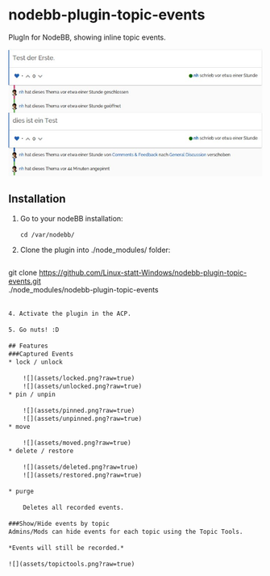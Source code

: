 ﻿# nodebb-plugin-topic-events
PlugIn for NodeBB, showing inline topic events.

![](assets/screenshot.jpg?raw=true)

## Installation
1. Go to your nodeBB installation:

    `cd /var/nodebb/`

2. Clone the plugin into ./node_modules/ folder:

    ```bash
git clone https://github.com/Linux-statt-Windows/nodebb-plugin-topic-events.git \
./node_modules/nodebb-plugin-topic-events
```

4. Activate the plugin in the ACP.

5. Go nuts! :D

## Features
###Captured Events
* lock / unlock

    ![](assets/locked.png?raw=true)
    ![](assets/unlocked.png?raw=true)
* pin / unpin

    ![](assets/pinned.png?raw=true)
    ![](assets/unpinned.png?raw=true)
* move

    ![](assets/moved.png?raw=true)
* delete / restore

    ![](assets/deleted.png?raw=true)
    ![](assets/restored.png?raw=true)

* purge

    Deletes all recorded events.

###Show/Hide events by topic
Admins/Mods can hide events for each topic using the Topic Tools.

*Events will still be recorded.*

![](assets/topictools.png?raw=true)
